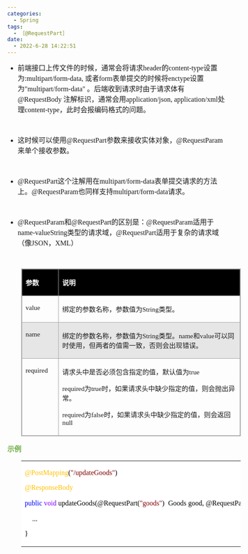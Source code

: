 ```yaml
---
categories:
  - Spring
tags:
  - ［@RequestPart］
date:
  - 2022-6-28 14:22:51
---
```


<ul style="list-style-type:disc">
    <li><span style="font-size:12.0pt"><span
                style="font-family:&quot;Microsoft YaHei UI&quot;">前端接口上传文件的时候，通常会将请求</span></span><span
            style="font-size:12.0pt"><span style="font-family:&quot;Comic Sans MS&quot;">header</span></span><span
            style="font-size:12.0pt"><span style="font-family:&quot;Microsoft YaHei UI&quot;">的</span></span><span
            style="font-size:12.0pt"><span style="font-family:&quot;Comic Sans MS&quot;">content-type</span></span><span
            style="font-size:12.0pt"><span style="font-family:&quot;Microsoft YaHei UI&quot;">设置为</span></span><span
            style="font-size:12.0pt"><span style="font-family:&quot;Comic Sans MS&quot;">:multipart/form-data,
            </span></span><span style="font-size:12.0pt"><span
                style="font-family:&quot;Microsoft YaHei UI&quot;">或者</span></span><span style="font-size:12.0pt"><span
                style="font-family:&quot;Comic Sans MS&quot;">form</span></span><span style="font-size:12.0pt"><span
                style="font-family:&quot;Microsoft YaHei UI&quot;">表单提交的时候将</span></span><span
            style="font-size:12.0pt"><span style="font-family:&quot;Comic Sans MS&quot;">enctype</span></span><span
            style="font-size:12.0pt"><span style="font-family:&quot;Microsoft YaHei UI&quot;">设置为</span></span><span
            style="font-size:12.0pt"><span style="font-family:&quot;Comic Sans MS&quot;">"multipart/form-data"
            </span></span><span style="font-size:12.0pt"><span
                style="font-family:&quot;Microsoft YaHei UI&quot;">。后端收到请求时由于请求体有</span></span><span
            style="font-size:12.0pt"><span style="font-family:&quot;Comic Sans MS&quot;">@RequestBody
            </span></span><span style="font-size:12.0pt"><span
                style="font-family:&quot;Microsoft YaHei UI&quot;">注解标识，通常会用</span></span><span
            style="font-size:12.0pt"><span style="font-family:&quot;Comic Sans MS&quot;">application/json,
                application/xml</span></span><span style="font-size:12.0pt"><span
                style="font-family:&quot;Microsoft YaHei UI&quot;">处理</span></span><span style="font-size:12.0pt"><span
                style="font-family:&quot;Comic Sans MS&quot;">content-type</span></span><span
            style="font-size:12.0pt"><span
                style="font-family:&quot;Microsoft YaHei UI&quot;">，此时会报编码格式的问题。</span></span></li>
</ul>
<p style="margin-left:36px"><span style="font-size:12.0pt"><span style="font-family:&quot;Comic Sans MS&quot;"><span
                style="color:#111111">&nbsp;</span></span></span></p>
<ul style="list-style-type:disc">
    <li><span style="font-size:12.0pt"><span
                style="font-family:&quot;Microsoft YaHei UI&quot;">这时候可以使用</span></span><span
            style="font-size:12.0pt"><span style="font-family:&quot;Comic Sans MS&quot;">@RequestPart</span></span><span
            style="font-size:12.0pt"><span
                style="font-family:&quot;Microsoft YaHei UI&quot;">参数来接收实体对象，</span></span><span
            style="font-size:12.0pt"><span
                style="font-family:&quot;Comic Sans MS&quot;">@RequestParam</span></span><span
            style="font-size:12.0pt"><span style="font-family:&quot;Microsoft YaHei UI&quot;">来单个接收参数。</span></span>
    </li>
</ul>
<p style="margin-left:36px"><span style="font-size:12.0pt"><span
            style="font-family:&quot;Microsoft YaHei UI&quot;"><span style="color:#111111">&nbsp;</span></span></span>
</p>
<ul style="list-style-type:disc">
    <li><span style="font-size:12.0pt"><span
                style="font-family:&quot;Comic Sans MS&quot;">@RequestPart</span></span><span
            style="font-size:12.0pt"><span style="font-family:&quot;Microsoft YaHei UI&quot;">这个注解用在</span></span><span
            style="font-size:12.0pt"><span
                style="font-family:&quot;Comic Sans MS&quot;">multipart/form-data</span></span><span
            style="font-size:12.0pt"><span
                style="font-family:&quot;Microsoft YaHei UI&quot;">表单提交请求的方法上。</span></span><span
            style="font-size:12.0pt"><span
                style="font-family:&quot;Comic Sans MS&quot;">@RequestParam</span></span><span
            style="font-size:12.0pt"><span style="font-family:&quot;Microsoft YaHei UI&quot;">也同样支持</span></span><span
            style="font-size:12.0pt"><span
                style="font-family:&quot;Comic Sans MS&quot;">multipart/form-data</span></span><span
            style="font-size:12.0pt"><span style="font-family:&quot;Microsoft YaHei UI&quot;">请求。</span></span></li>
</ul>
<p style="margin-left:36px"><span style="font-size:12.0pt"><span
            style="font-family:&quot;Microsoft YaHei UI&quot;"><span style="color:#111111">&nbsp;</span></span></span>
</p>
<ul style="list-style-type:disc">
    <li><span style="font-size:12.0pt"><span
                style="font-family:&quot;Comic Sans MS&quot;">@RequestParam</span></span><span
            style="font-size:12.0pt"><span style="font-family:&quot;Microsoft YaHei UI&quot;">和</span></span><span
            style="font-size:12.0pt"><span style="font-family:&quot;Comic Sans MS&quot;">@RequestPart</span></span><span
            style="font-size:12.0pt"><span style="font-family:&quot;Microsoft YaHei UI&quot;">的区别是：</span></span><span
            style="font-size:12.0pt"><span
                style="font-family:&quot;Comic Sans MS&quot;">@RequestParam</span></span><span
            style="font-size:12.0pt"><span style="font-family:&quot;Microsoft YaHei UI&quot;">适用于</span></span><span
            style="font-size:12.0pt"><span
                style="font-family:&quot;Comic Sans MS&quot;">name-valueString</span></span><span
            style="font-size:12.0pt"><span style="font-family:&quot;Microsoft YaHei UI&quot;">类型的请求域，</span></span><span
            style="font-size:12.0pt"><span style="font-family:&quot;Comic Sans MS&quot;">@RequestPart</span></span><span
            style="font-size:12.0pt"><span
                style="font-family:&quot;Microsoft YaHei UI&quot;">适用于复杂的请求域（像</span></span><span
            style="font-size:12.0pt"><span style="font-family:&quot;Comic Sans MS&quot;">JSON</span></span><span
            style="font-size:12.0pt"><span style="font-family:&quot;Microsoft YaHei UI&quot;">，</span></span><span
            style="font-size:12.0pt"><span style="font-family:&quot;Comic Sans MS&quot;">XML</span></span><span
            style="font-size:12.0pt"><span style="font-family:&quot;Microsoft YaHei UI&quot;">）</span></span></li>
</ul>
<p style="margin-left:36px"><span style="font-size:12.0pt"><span
            style="font-family:&quot;Microsoft YaHei UI&quot;"><span style="color:#111111">&nbsp;</span></span></span>
</p>
<table summary="" cellspacing="0"
    style="border-collapse:collapse; border-color:#a3a3a3; border-style:solid; border-width:1px; margin-left:32px"
    class=" cke_show_border">
    <tbody>
        <tr>
            <td
                style="background-color:black; border-bottom:1px solid #a3a3a3; border-left:1px solid #a3a3a3; border-right:1px solid #a3a3a3; border-top:1px solid #a3a3a3; vertical-align:top; width:.8368in">
                <p><span style="font-size:11.5pt"><span style="font-family:&quot;Microsoft YaHei UI&quot;"><span
                                style="color:white"><strong>参数</strong></span></span></span></p>
            </td>
            <td
                style="background-color:black; border-bottom:1px solid #a3a3a3; border-left:1px solid #a3a3a3; border-right:1px solid #a3a3a3; border-top:1px solid #a3a3a3; vertical-align:top; width:7.2652in">
                <p><span style="font-size:11.5pt"><span style="font-family:&quot;Microsoft YaHei UI&quot;"><span
                                style="color:white"><strong>说明</strong></span></span></span></p>
            </td>
        </tr>
        <tr>
            <td
                style="border-bottom:1px solid #a3a3a3; border-left:1px solid #a3a3a3; border-right:1px solid #a3a3a3; border-top:1px solid #a3a3a3; vertical-align:top; width:.8368in">
                <p><span style="font-size:11.5pt"><span
                            style="font-family:&quot;Comic Sans MS&quot;">value</span></span></p>
            </td>
            <td
                style="border-bottom:1px solid #a3a3a3; border-left:1px solid #a3a3a3; border-right:1px solid #a3a3a3; border-top:1px solid #a3a3a3; vertical-align:top; width:7.2652in">
                <p><span style="font-size:11.5pt"><span
                            style="font-family:&quot;Microsoft YaHei UI&quot;">绑定的参数名称，参数值为</span><span
                            style="font-family:&quot;Comic Sans MS&quot;">String</span><span
                            style="font-family:&quot;Microsoft YaHei UI&quot;">类型。</span></span></p>
            </td>
        </tr>
        <tr>
            <td
                style="background-color:#e7e6e6; border-bottom:1px solid #a3a3a3; border-left:1px solid #a3a3a3; border-right:1px solid #a3a3a3; border-top:1px solid #a3a3a3; vertical-align:top; width:.8368in">
                <p><span style="font-size:11.5pt"><span style="font-family:&quot;Comic Sans MS&quot;">name</span></span>
                </p>
            </td>
            <td
                style="background-color:#e7e6e6; border-bottom:1px solid #a3a3a3; border-left:1px solid #a3a3a3; border-right:1px solid #a3a3a3; border-top:1px solid #a3a3a3; vertical-align:top; width:7.2868in">
                <p><span style="font-size:11.5pt"><span
                            style="font-family:&quot;Microsoft YaHei UI&quot;">绑定的参数名称，参数值为</span><span
                            style="font-family:&quot;Comic Sans MS&quot;">String</span><span
                            style="font-family:&quot;Microsoft YaHei UI&quot;">类型。</span><span
                            style="font-family:&quot;Comic Sans MS&quot;">name</span><span
                            style="font-family:&quot;Microsoft YaHei UI&quot;">和</span><span
                            style="font-family:&quot;Comic Sans MS&quot;">value</span><span
                            style="font-family:&quot;Microsoft YaHei UI&quot;">可以同时使用，但两者的值需一致，否则会出现错误。</span></span>
                </p>
            </td>
        </tr>
        <tr>
            <td
                style="border-bottom:1px solid #a3a3a3; border-left:1px solid #a3a3a3; border-right:1px solid #a3a3a3; border-top:1px solid #a3a3a3; vertical-align:top; width:.8458in">
                <p><span style="font-size:11.5pt"><span
                            style="font-family:&quot;Comic Sans MS&quot;">required</span></span></p>
            </td>
            <td
                style="border-bottom:1px solid #a3a3a3; border-left:1px solid #a3a3a3; border-right:1px solid #a3a3a3; border-top:1px solid #a3a3a3; vertical-align:top; width:7.2555in">
                <p><span style="font-size:11.5pt"><span
                            style="font-family:&quot;Microsoft YaHei UI&quot;">请求头中是否必须包含指定的值，默认值为</span><span
                            style="font-family:&quot;Comic Sans MS&quot;">true</span></span></p>
                <p><span style="font-size:11.5pt"><span
                            style="font-family:&quot;Comic Sans MS&quot;">required</span><span
                            style="font-family:&quot;Microsoft YaHei UI&quot;">为</span><span
                            style="font-family:&quot;Comic Sans MS&quot;">true</span><span
                            style="font-family:&quot;Microsoft YaHei UI&quot;">时，如果请求头中缺少指定的值，则会抛出异常。</span></span></p>
                <p><span style="font-size:11.5pt"><span
                            style="font-family:&quot;Comic Sans MS&quot;">required</span><span
                            style="font-family:&quot;Microsoft YaHei UI&quot;">为</span><span
                            style="font-family:&quot;Comic Sans MS&quot;">false</span><span
                            style="font-family:&quot;Microsoft YaHei UI&quot;">时，如果请求头中缺少指定的值，则会返回</span><span
                            style="font-family:&quot;Comic Sans MS&quot;">null</span></span></p>
            </td>
        </tr>
    </tbody>
</table>
<p><span style="font-size:12.0pt"><span style="font-family:&quot;Microsoft YaHei UI&quot;"><span
                style="color:#70ad47"><strong>示例</strong></span></span></span></p>
<table summary="" cellspacing="0"
    style="border-collapse:collapse; border-color:#a3a3a3; border-style:solid; border-width:0px; margin-left:32px"
    class=" cke_show_border">
    <tbody>
        <tr>
            <td
                style="background-color:white; border-bottom:0px; border-left:0px; border-right:0px; border-top:0px; vertical-align:top; width:8.3305in">
                <p><span style="font-size:12.0pt"><span style="font-family:&quot;Comic Sans MS&quot;"><span
                                style="color:#ffc000">@PostMapping</span><span style="color:black">(</span><span
                                style="color:maroon">"/updateGoods"</span><span
                                style="color:black">)</span></span></span></p>
                <p><span style="font-size:12.0pt"><span style="font-family:&quot;Comic Sans MS&quot;"><span
                                style="color:#ffc000">@ResponseBody</span></span></span></p>
                <p><span style="font-size:12.0pt"><span style="font-family:&quot;Comic Sans MS&quot;"><span
                                style="color:blue">public</span></span>&nbsp;<span
                            style="font-family:&quot;Comic Sans MS&quot;"><span
                                style="color:#8000ff">void</span></span>&nbsp;<span
                            style="font-family:&quot;Comic Sans MS&quot;"><span
                                style="color:black">updateGoods(@RequestPart(</span></span><span
                            style="font-family:&quot;Comic Sans MS&quot;"><span
                                style="color:maroon">"goods"</span></span><span
                            style="font-family:&quot;Comic Sans MS&quot;"><span
                                style="color:black">)</span></span>&nbsp;&nbsp;<span
                            style="font-family:&quot;Comic Sans MS&quot;"><span
                                style="color:black">Goods</span></span>&nbsp;<span
                            style="font-family:&quot;Comic Sans MS&quot;"><span
                                style="color:black">good,</span></span>&nbsp;<span
                            style="font-family:&quot;Comic Sans MS&quot;"><span
                                style="color:black">@RequestPart(</span></span><span
                            style="font-family:&quot;Comic Sans MS&quot;"><span
                                style="color:maroon">"file"</span></span><span
                            style="font-family:&quot;Comic Sans MS&quot;"><span
                                style="color:black">)</span></span>&nbsp;&nbsp;<span
                            style="font-family:&quot;Comic Sans MS&quot;"><span
                                style="color:black">MultipartFile</span></span>&nbsp;<span
                            style="font-family:&quot;Comic Sans MS&quot;"><span
                                style="color:black">file)</span></span>&nbsp;<span
                            style="font-family:&quot;Comic Sans MS&quot;"><span
                                style="color:black">{</span></span></span></p>
                <p><span style="font-size:12.0pt"><span style="color:black">&nbsp;&nbsp;&nbsp;&nbsp;<span
                                style="font-family:&quot;Comic Sans MS&quot;">...</span></span></span></p>
                <p><span style="font-size:12.0pt"><span style="font-family:&quot;Comic Sans MS&quot;"><span
                                style="color:black">}</span></span></span></p>
            </td>
        </tr>
    </tbody>
</table>
